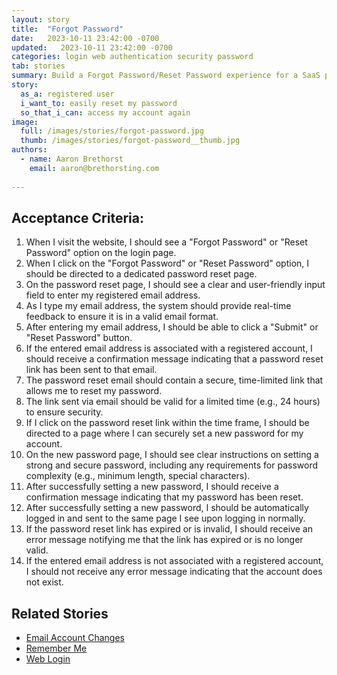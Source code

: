 ```yaml
---
layout: story
title:  "Forgot Password"
date:   2023-10-11 23:42:00 -0700
updated:   2023-10-11 23:42:00 -0700
categories: login web authentication security password
tab: stories
summary: Build a Forgot Password/Reset Password experience for a SaaS product.
story:
  as_a: registered user
  i_want_to: easily reset my password
  so_that_i_can: access my account again
image:
  full: /images/stories/forgot-password.jpg
  thumb: /images/stories/forgot-password__thumb.jpg
authors:
  - name: Aaron Brethorst
    email: aaron@brethorsting.com
  
---
```


## Acceptance Criteria:

1. When I visit the website, I should see a "Forgot Password" or "Reset Password" option on the login page.
1. When I click on the "Forgot Password" or "Reset Password" option, I should be directed to a dedicated password reset page.
1. On the password reset page, I should see a clear and user-friendly input field to enter my registered email address.
1. As I type my email address, the system should provide real-time feedback to ensure it is in a valid email format.
1. After entering my email address, I should be able to click a "Submit" or "Reset Password" button.
1. If the entered email address is associated with a registered account, I should receive a confirmation message indicating that a password reset link has been sent to that email.
1. The password reset email should contain a secure, time-limited link that allows me to reset my password.
1. The link sent via email should be valid for a limited time (e.g., 24 hours) to ensure security.
1. If I click on the password reset link within the time frame, I should be directed to a page where I can securely set a new password for my account.
1. On the new password page, I should see clear instructions on setting a strong and secure password, including any requirements for password complexity (e.g., minimum length, special characters).
1. After successfully setting a new password, I should receive a confirmation message indicating that my password has been reset.
1. After successfully setting a new password, I should be automatically logged in and sent to the same page I see upon logging in normally.
1. If the password reset link has expired or is invalid, I should receive an error message notifying me that the link has expired or is no longer valid.
1. If the entered email address is not associated with a registered account, I should not receive any error message indicating that the account does not exist.

## Related Stories

* [Email Account Changes](/stories/email-account-changes)
* [Remember Me](/stories/remember-me)
* [Web Login](/stories/web-login)